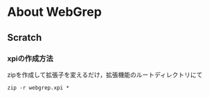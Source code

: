 
# About WebGrep



## Scratch

### xpiの作成方法

zipを作成して拡張子を変えるだけ，拡張機能のルートディレクトリにて

	zip -r webgrep.xpi *
